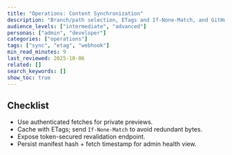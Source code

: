 ```yaml
---
title: "Operations: Content Synchronization"
description: "Branch/path selection, ETags and If-None-Match, and GitHub webhook revalidation."
audience_levels: ["intermediate", "advanced"]
personas: ["admin", "developer"]
categories: ["operations"]
tags: ["sync", "etag", "webhook"]
min_read_minutes: 9
last_reviewed: 2025-10-06
related: []
search_keywords: []
show_toc: true
---
```


## Checklist
- Use authenticated fetches for private previews.
- Cache with ETags; send `If-None-Match` to avoid redundant bytes.
- Expose token-secured revalidation endpoint.
- Persist manifest hash + fetch timestamp for admin health view.
